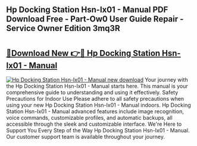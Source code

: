 ## Hp Docking Station Hsn-Ix01 - Manual PDF Download Free - Part-Ow0 User Guide Repair - Service Owner Edition 3mq3R

# <h2><a href="http://bc32408.oget.top/?id=Hp+Docking+Station+Hsn-Ix01+-+Manual">🔗Download New 👉🔴 Hp Docking Station Hsn-Ix01 - Manual</a></h2>

[![Hp Docking Station Hsn-Ix01 - Manual new download](https://i.imgur.com/5g1atiW.png)](http://bc32408.oget.top/?id=Hp+Docking+Station+Hsn-Ix01+-+Manual)
Your journey with the Hp Docking Station Hsn-Ix01 - Manual starts here. This manual is your comprehensive guide to understanding and using it effectively. Safety Precautions for Indoor Use Please adhere to all safety precautions when using your new Hp Docking Station Hsn-Ix01 - Manual indoors. Hp Docking Station Hsn-Ix01 - Manual advanced features include image recognition, voice commands, customizable profiles, and automatic backups, all accessible through the sleek and customizable interface. We're Here to Support You Every Step of the Way Hp Docking Station Hsn-Ix01 - Manual. Our customer support team is available throughout your journey.
